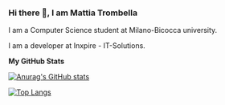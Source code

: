 ### Hi there 👋, I am Mattia Trombella

<!--
**mattiatrombella/mattiatrombella** is a ✨ _special_ ✨ repository because its `README.md` (this file) appears on your GitHub profile.

Here are some ideas to get you started:

- 🔭 I’m currently working on ...
- 🌱 I’m currently learning ...
- 👯 I’m looking to collaborate on ...
- 🤔 I’m looking for help with ...
- 💬 Ask me about ...
- 📫 How to reach me: ...
- 😄 Pronouns: ...
- ⚡ Fun fact: ...
-->

I am a Computer Science student at Milano-Bicocca university. 

I am a developer at Inxpire - IT-Solutions.

<b>My GitHub Stats</b> 

[![Anurag's GitHub stats](https://github-readme-stats.vercel.app/api?username=mattiatrombella)](https://github.com/mattiatrombella/github-readme-stats)

[![Top Langs](https://github-readme-stats.vercel.app/api/top-langs/?username=mattiatrombella)](https://github.com/mattiatrombella/github-readme-stats)
